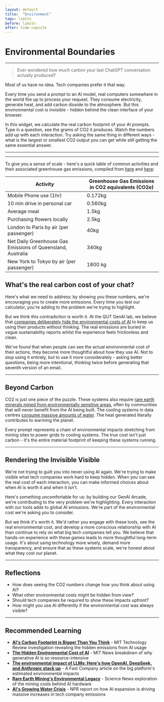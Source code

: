 ```yaml
---
layout: default
title:  "Environment"
tags: limits
before: limits
after: time-capsule
---
```



# **Environmental Boundaries**

---

> Ever wondered how much carbon your last ChatGPT conversation actually produced?

Most of us have no idea. Tech companies prefer it that way.

Every time you send a prompt to an AI model, real computers somewhere in the world fire up to process your request. They consume electricity, generate heat, and add carbon dioxide to the atmosphere. But this environmental cost is invisible - hidden behind the clean interface of your browser.

In this widget, we calculate the real carbon footprint of your AI prompts. Type in a question, see the grams of CO2 it produces. Watch the numbers add up with each interaction. Try asking the same thing in different ways - what is the largest or smallest CO2 output you can get while still getting the same essential answer.

---

<script
	type="module"
	src="https://gradio.s3-us-west-2.amazonaws.com/5.23.3/gradio.js"
></script>

<gradio-app src="https://willsh1997-carbon-footprint.hf.space"></gradio-app>


---

To give you a sense of scale - here's a quick table of common activities and their associated greenhouse gas emissions, compiled from [here](https://clevercarbon.io/carbon-footprint-of-common-items) and [here](https://www.qld.gov.au/environment/climate/climate-change/climate-science,-analytics-and-reporting/emissions-data):

|**Activity** | 	**Greenhouse Gas Emissions in CO2 equivalents (CO2e)**|
| -------- | ------- |
|Mobile Phone use (1hr) |	0.172kg|
|10 min drive in personal car |	0.560kg|
|Average meal | 	1.5kg|
|Purchasing flowers locally|	2.5kg|
|London to Paris by air (per passenger)|	40kg|
|Net Daily Greenhouse Gas Emissions of Queensland, Australia|	340kg|
|New York to Tokyo by air (per passenger)|	1800 kg|

## **What's the real carbon cost of your chat?**

Here's what we need to address: by showing you these numbers, we're encouraging you to create more emissions. Every time you test our calculator, you're adding to the problem we're trying to highlight.

But we think this contradiction is worth it. At the QUT GenAI lab, we believe that [companies deliberately hide the environmental costs of AI](https://www.piie.com/blogs/realtime-economics/2024/ais-carbon-footprint-appears-likely-be-alarming) to keep us using their products without thinking. The real emissions are buried in vague sustainability reports whilst the experience feels frictionless and clean.

We've found that when people can see the actual environmental cost of their actions, they become more thoughtful about how they use AI. Not to stop using it entirely, but to use it more considerately - asking better questions, being more intentional, thinking twice before generating that seventh version of an email.

---

## **Beyond Carbon**

CO2 is just one piece of the puzzle. These systems also require [rare earth minerals mined from environmentally sensitive areas](https://hir.harvard.edu/not-so-green-technology-the-complicated-legacy-of-rare-earth-mining/), often by communities that will never benefit from the AI being built. The cooling systems in data centres [consume massive amounts of water](https://www.unep.org/news-and-stories/story/ai-has-environmental-problem-heres-what-world-can-do-about). The heat generated literally contributes to warming the planet.

Every prompt represents a chain of environmental impacts stretching from mining sites to power grids to cooling systems. The true cost isn't just carbon - it's the entire material footprint of keeping these systems running.

---

## **Rendering the Invisible Visible**

We're not trying to guilt you into never using AI again. We're trying to make visible what tech companies work hard to keep hidden. When you can see the real cost of each interaction, you can make informed choices about when AI is worth it and when it isn't.

Here's something uncomfortable for us: by building our GenAI Arcade, we're contributing to the very problem we're highlighting. Every interaction with our tools adds to global AI emissions. We're part of the environmental cost we're asking you to consider.

But we think it's worth it. We'd rather you engage with these tools, see the real environmental cost, and develop a more conscious relationship with AI than continue to rely on what big tech companies tell you. We believe that hands-on experience with these games leads to more thoughtful long-term usage. It's about using technology more wisely, demand more transparency, and ensure that as these systems scale, we're honest about what they cost our planet.

---

## **Reflections**

* How does seeing the CO2 numbers change how you think about using AI?
* What other environmental costs might be hidden from view?
* Should tech companies be required to show these impacts upfront?
* How might you use AI differently if the environmental cost was always visible?

---

## **Recommended Learning**

* [**AI's Carbon Footprint is Bigger Than You Think**](https://www.technologyreview.com/2023/12/05/1084417/ais-carbon-footprint-is-bigger-than-you-think/) - MIT Technology Review investigation revealing the hidden emissions from AI usage
* [**The Hidden Environmental Cost of AI**](https://news.mit.edu/2025/explained-generative-ai-environmental-impact-0117) - MIT News breakdown of why generative AI is so resource-intensive
* [**The environmental impact of LLMs: Here's how OpenAI, DeepSeek, and Anthropic stack up**](https://www.fastcompany.com/91336991/openai-anthropic-deepseek-ai-models-environmental-impact) - A Fast Company article on the big platform's estimated environmental impacts
* [**Rare Earth Mining's Environmental Legacy**](https://www.sciencenews.org/article/rare-earth-mining-renewable-energy-future) - Science News exploration of the mining costs behind AI hardware
* [**AI's Growing Water Crisis**](https://www.npr.org/2024/07/12/g-s1-9545/ai-brings-soaring-emissions-for-google-and-microsoft-a-major-contributor-to-climate-change) - NPR report on how AI expansion is driving massive increases in tech company emissions
